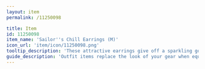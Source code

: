 ```yaml
---
layout: item
permalink: /11250098

title: Item
id: 11250098
item_name: 'Sailor''s Chill Earrings (M)'
icon_url: 'item/icon/11250098.png'
tooltip_description: 'These attractive earrings give off a sparkling golden light.'
guide_description: 'Outfit items replace the look of your gear when equipped.'
---
```

